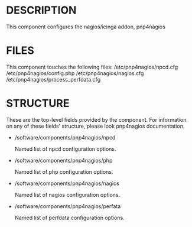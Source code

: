 # DESCRIPTION

This component configures the nagios/icinga addon, pnp4nagios

# FILES

This component touches the following files: 
/etc/pnp4nagios/npcd.cfg
/etc/pnp4nagios/config.php
/etc/pnp4nagios/nagios.cfg
/etc/pnp4nagios/process\_perfdata.cfg

# STRUCTURE

These are the top-level fields provided by the component. For
information on any of these fields' structure, please look pnp4nagios
documentation. 

- /software/components/pnp4nagios/npcd

    Named list of npcd configuration options.

- /software/components/pnp4nagios/php

    Named list of php configuration options.

- /software/components/pnp4nagios/nagios

    Named list of nagios configuration options.

- /software/components/pnp4nagios/perfata

    Named list of perfdata configuration options.
